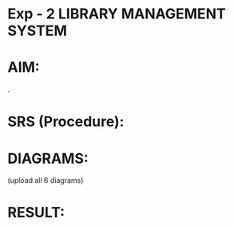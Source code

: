 # Exp - 2 LIBRARY MANAGEMENT SYSTEM

# AIM:
.
# SRS (Procedure):

# DIAGRAMS:
(upload all 6 diagrams)

# RESULT:
